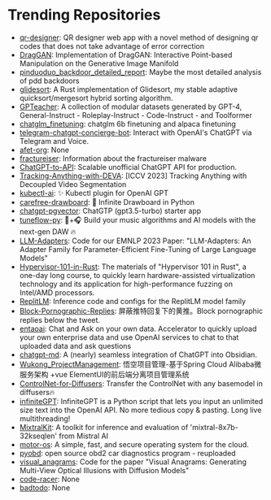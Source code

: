# Trending Repositories

- [qr-designer](https://github.com/kochrt/qr-designer): QR designer web app with a novel method of designing qr codes that does not take advantage of error correction
- [DragGAN](https://github.com/JiauZhang/DragGAN): Implementation of DragGAN: Interactive Point-based Manipulation on the Generative Image Manifold
- [pinduoduo_backdoor_detailed_report](https://github.com/davincifans101/pinduoduo_backdoor_detailed_report): Maybe the most detailed analysis of pdd  backdoors
- [glidesort](https://github.com/orlp/glidesort): A Rust implementation of Glidesort, my stable adaptive quicksort/mergesort hybrid sorting algorithm. 
- [GPTeacher](https://github.com/teknium1/GPTeacher): A collection of modular datasets generated by GPT-4, General-Instruct - Roleplay-Instruct - Code-Instruct - and Toolformer
- [chatglm_finetuning](https://github.com/ssbuild/chatglm_finetuning): chatglm 6b finetuning and alpaca finetuning
- [telegram-chatgpt-concierge-bot](https://github.com/RafalWilinski/telegram-chatgpt-concierge-bot): Interact with OpenAI's ChatGPT via Telegram and Voice.
- [afet-org](https://github.com/acikyazilimagi/afet-org): None
- [fractureiser](https://github.com/fractureiser-investigation/fractureiser): Information about the fractureiser malware
- [ChatGPT-to-API](https://github.com/acheong08/ChatGPT-to-API): Scalable unofficial ChatGPT API for production.
- [Tracking-Anything-with-DEVA](https://github.com/hkchengrex/Tracking-Anything-with-DEVA): [ICCV 2023] Tracking Anything with Decoupled Video Segmentation
- [kubectl-ai](https://github.com/sozercan/kubectl-ai): ✨ Kubectl plugin for OpenAI GPT
- [carefree-drawboard](https://github.com/carefree0910/carefree-drawboard): 🎨 Infinite Drawboard in Python
- [chatgpt-pgvector](https://github.com/gannonh/chatgpt-pgvector): ChatGTP (gpt3.5-turbo) starter app
- [tuneflow-py](https://github.com/tuneflow/tuneflow-py): 🧠+🎧 Build your music algorithms and AI models with the next-gen DAW 🔥
- [LLM-Adapters](https://github.com/AGI-Edgerunners/LLM-Adapters): Code for our EMNLP 2023 Paper: "LLM-Adapters: An Adapter Family for Parameter-Efficient Fine-Tuning of Large Language Models"
- [Hypervisor-101-in-Rust](https://github.com/tandasat/Hypervisor-101-in-Rust): The materials of "Hypervisor 101 in Rust", a one-day long course, to quickly learn hardware-assisted virtualization technology and its application for high-performance fuzzing on Intel/AMD processors.
- [ReplitLM](https://github.com/replit/ReplitLM): Inference code and configs for the ReplitLM model family
- [Block-Pornographic-Replies](https://github.com/slarkvan/Block-Pornographic-Replies): 屏蔽推特回复下的黄推。Block pornographic replies below the tweet.
- [entaoai](https://github.com/akshata29/entaoai): Chat and Ask on your own data.  Accelerator to quickly upload your own enterprise data and use OpenAI services to chat to that uploaded data and ask questions
- [chatgpt-md](https://github.com/bramses/chatgpt-md): A (nearly) seamless integration of ChatGPT into Obsidian.
- [Wukong_ProjectManagement](https://github.com/WuKongOpenSource/Wukong_ProjectManagement): 悟空项目管理-基于Spring Cloud Alibaba微服务架构 +vue ElementUI的前后端分离项目管理系统
- [ControlNet-for-Diffusers](https://github.com/haofanwang/ControlNet-for-Diffusers): Transfer the ControlNet with any basemodel in diffusers🔥
- [infiniteGPT](https://github.com/emmethalm/infiniteGPT): InfiniteGPT is a Python script that lets you input an unlimited size text into the OpenAI API. No more tedious copy & pasting. Long live multithreading!
- [MixtralKit](https://github.com/open-compass/MixtralKit): A toolkit for inference and evaluation of 'mixtral-8x7b-32kseqlen' from Mistral AI
- [motor-os](https://github.com/moturus/motor-os): A simple, fast, and secure operating system for the cloud.
- [pyobd](https://github.com/barracuda-fsh/pyobd): open source obd2 car diagnostics program - reuploaded 
- [visual_anagrams](https://github.com/dangeng/visual_anagrams): Code for the paper "Visual Anagrams: Generating Multi-View Optical Illusions with Diffusion Models"
- [code-racer](https://github.com/webdevcody/code-racer): None
- [badtodo](https://github.com/ockeghem/badtodo): None
